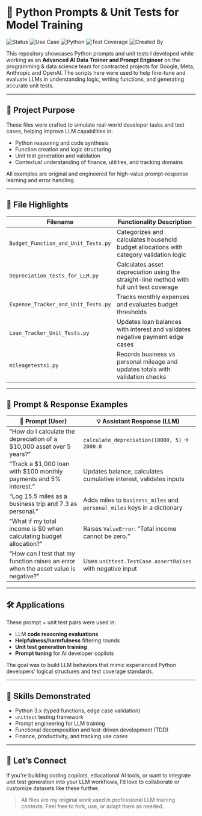 # 🧪 Python Prompts & Unit Tests for Model Training

![Status](https://img.shields.io/badge/status-complete-brightgreen)
![Use Case](https://img.shields.io/badge/use--case-LLM%20Training-blueviolet)
![Python](https://img.shields.io/badge/python-3.8%2B-yellow)
![Test Coverage](https://img.shields.io/badge/test--coverage-100%25-success)
![Created By](https://img.shields.io/badge/created%20by-Advanced%20AI%20Data%20Trainer-lightgrey)

This repository showcases Python prompts and unit tests I developed while working as an **Advanced AI Data Trainer and Prompt Engineer** on the programming & data science team for contracted projects for Google, Meta, Anthropic and OpenAI. The scripts here were used to help fine-tune and evaluate LLMs in understanding logic, writing functions, and generating accurate unit tests.

---

## 🧠 Project Purpose

These files were crafted to simulate real-world developer tasks and test cases, helping improve LLM capabilities in:
- Python reasoning and code synthesis
- Function creation and logic structuring
- Unit test generation and validation
- Contextual understanding of finance, utilities, and tracking domains

All examples are original and engineered for high-value prompt-response learning and error handling.

---

## 📁 File Highlights

| Filename                            | Functionality Description                                                                 |
|------------------------------------|-------------------------------------------------------------------------------------------|
| `Budget_Function_and_Unit_Tests.py` | Categorizes and calculates household budget allocations with category validation logic   |
| `Depreciation_tests_for_LLM.py`     | Calculates asset depreciation using the straight-line method with full unit test coverage |
| `Expense_Tracker_and_Unit_Tests.py` | Tracks monthly expenses and evaluates budget thresholds                                   |
| `Loan_Tracker_Unit_Tests.py`        | Updates loan balances with interest and validates negative payment edge cases             |
| `mileagetests1.py`                  | Records business vs personal mileage and updates totals with validation checks            |

---

## 💬 Prompt & Response Examples

| 🧾 Prompt (User) | 💡 Assistant Response (LLM) |
|------------------|----------------------------|
| “How do I calculate the depreciation of a $10,000 asset over 5 years?” | `calculate_depreciation(10000, 5)` → `2000.0` |
| “Track a $1,000 loan with $100 monthly payments and 5% interest.” | Updates balance, calculates cumulative interest, validates inputs |
| “Log 15.5 miles as a business trip and 7.3 as personal.” | Adds miles to `business_miles` and `personal_miles` keys in a dictionary |
| “What if my total income is $0 when calculating budget allocation?” | Raises `ValueError`: “Total income cannot be zero.” |
| “How can I test that my function raises an error when the asset value is negative?” | Uses `unittest.TestCase.assertRaises` with negative input |

---

## 🛠 Applications

These prompt + unit test pairs were used in:
- LLM **code reasoning evaluations**
- **Helpfulness/harmfulness** filtering rounds
- **Unit test generation training**
- **Prompt tuning** for AI developer copilots

The goal was to build LLM behaviors that mimic experienced Python developers’ logical structures and test coverage standards.

---

## 💼 Skills Demonstrated

- Python 3.x (typed functions, edge case validation)
- `unittest` testing framework
- Prompt engineering for LLM training
- Functional decomposition and test-driven development (TDD)
- Finance, productivity, and tracking use cases

---

## 🤝 Let’s Connect

If you're building coding copilots, educational AI tools, or want to integrate unit test generation into your LLM workflows, I’d love to collaborate or customize datasets like these further.

> All files are my original work used in professional LLM training contexts. Feel free to fork, use, or adapt them as needed.
